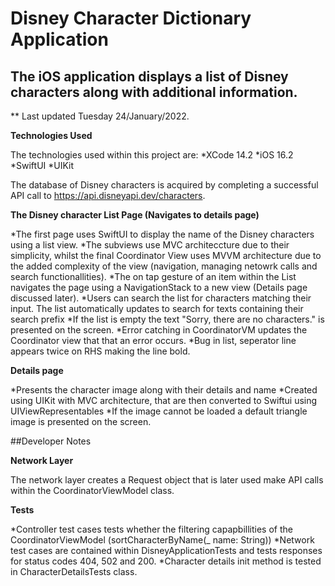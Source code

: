 # Disney Character Dictionary Application

## The iOS application displays a list of Disney characters along with additional information.

** Last updated Tuesday 24/January/2022.

**Technologies Used**

The technologies used within this project are:
*XCode 14.2
*iOS 16.2
*SwiftUI
*UIKit 

The database of Disney characters is acquired by completing a successful API call to https://api.disneyapi.dev/characters.

**The Disney character List Page (Navigates to details page)**

*The first page uses SwiftUI to display the name of the Disney characters using a list view. 
*The subviews use MVC architeccture due to their simplicity, whilst the final Coordinator View uses MVVM architecture due to the added complexity of the view (navigation, managing netowrk calls and search functionallities).
*The on tap gesture of an item within the List navigates the page using a NavigationStack to a new view (Details page discussed later).
*Users can search the list for characters matching their input. The list automatically updates to search for texts containing their search prefix
*If the list is empty the text "Sorry, there are no characters." is presented on the screen.
*Error catching in CoordinatorVM updates the Coordinator view that that an error occurs.
*Bug in list, seperator line appears twice on RHS making the line bold.  

**Details page**

*Presents the character image along with their details and name
*Created using UIKit with MVC architecture, that are then converted to Swiftui using UIViewRepresentables
*If the image cannot be loaded a default triangle image is presented on the screen. 

##Developer Notes

**Network Layer**

The network layer creates a Request object that is later used make API calls within the CoordinatorViewModel class.
 

**Tests**

*Controller test cases tests whether the filtering capapbillities of the CoordinatorViewModel (sortCharacterByName(_ name: String))
*Network test cases are contained within DisneyApplicationTests and tests responses for status codes 404, 502 and 200.
*Character details init method is tested in CharacterDetailsTests class. 


